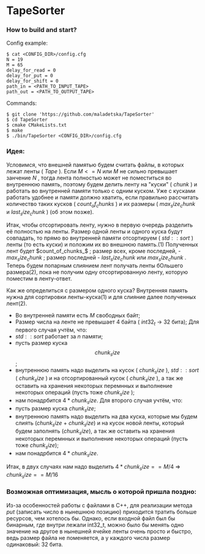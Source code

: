 # TapeSorter

### How to build and start?

Config example:
```
$ cat <CONFIG_DIR>/config.cfg
N = 19
M = 65
delay_for_read = 0
delay_for_put = 0
delay_for_shift = 0
path_in = <PATH_TO_INPUT_TAPE>
path_out = <PATH_TO_OUTPUT_TAPE>
```

Commands:
```
$ git clone 'https://github.com/maladetska/TapeSorter'
$ cd TapeSorter
$ cmake CMakeLists.txt
$ make
$ ./bin/TapeSorter <CONFIG_DIR>/config.cfg
```


### Идея:
Условимся, что внешней памятью будем считать файлы, в которых лежат ленты ( $Tape$ ). 
Если $M <= N$ или $M$ не сильно превышает занчение $N$ , тогда лента полностью может не поместиться во внутреннюю память, поэтому будем делить ленту на "куски" ( $chunk$ ) и работать во внутренней памяти только с одним куском. Уже с кусками работать удобнее и памяти должно хватить, если правильно рассчитать количество таких кусков ( $count_of_chunks$ ) и их размеры ( $max_size_chunk$ и $last_size_chunk$ ) (об этом позже).

Итак, чтобы отсортировать ленту, нужно в первую очередь разделить её полностью на ленты. Размер одной ленты и одного куска будут совпадать, то прямо во внутренней памяти отсортируем ( $std::sort$ ) ленты (то есть куски) и положим их во внешнюю память.(1) Полученных лент будет $count_of_chunks_$ ; размер всех, кроме последней, - $max_size_chunk$ ; размер последней - $last_size_chunk$ или $max_size_chunk$ . Теперь будем попарным слиянием лент получать ленты бОльшего размера(2), пока не получим одну отсортированную ленту, которую поместим в ленту-ответ.

Как же определиться с размером одного куска? Внутренняя память нужна для сортировки ленты-куска(1) и для слияние далее полученных лент(2). 
- Во внутренней памяти есть $M$ свободных байт;
- Размер числа на ленте не превышает 4 байта ( $int32_t$ -> 32 бита);
Для первого случая учтём, что:
- $std::sort$ работает за $n$ памяти;
- пусть размер куска $$chunk_size$$;
- внутреннюю память надо выделить на кусок ( $chunk_size$ ), $std::sort$ ( $chunk_size$ ) и на отсортированный кусок ( $chunk_size$ ), а так же оставить на хранения некоторых перемнных и выполнение некоторых операций (пусть тоже $chunk_size$ );
- нам понадрбится $4 * chunk_size$.
Для второго случая учтём, что:
- пусть размер куска $chunk_size$;
- внутреннюю память надо выделить на два куска, которые мы будем слиять ($chunk_size$ + $chunk_size$) и на кусок новой ленты, который будем заполнять ($chunk_size$), а так же оставить на хранения некоторых перемнных и выполнение некоторых операций (пусть тоже $chunk_size$);
- нам понадрбится $4 * chunk_size$.

Итак, в двух случаях нам надо выделить $4 * chunk_size == M / 4$ => $chunk_size == M / 16$


### Возможная оптимизация, мысль о которой пришла поздно:
Из-за особенностей работы с файлами в C++, для реализации метода $put$ (записать число в нынешнюю позицию) приходится тратить больше ресурсов, чем хотелось бы. Однако, если входной файл был бы бинарным, где внутри лежали int32_t, можно было бы менять одно значение на другое в нынешней ячейке ленты очень просто и быстро, ведь размер файла не поменяется, а у каждого числа размер одинаковый: 32 бита.
 




